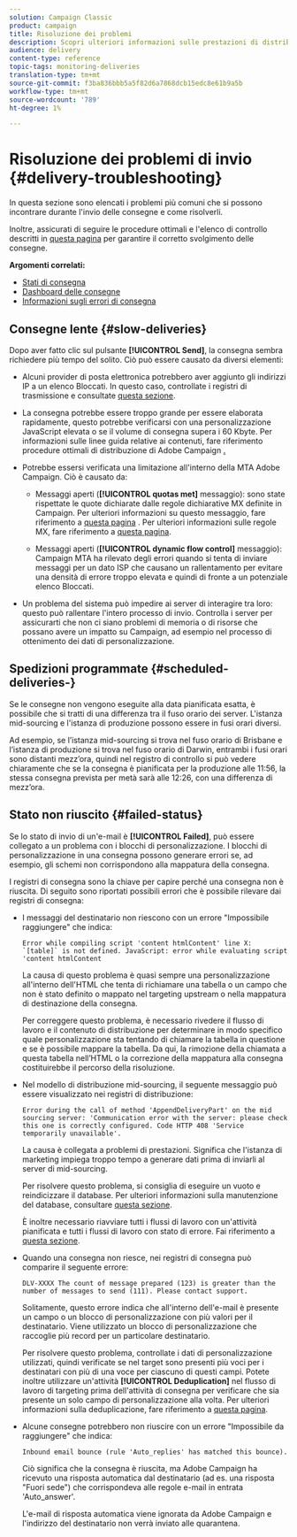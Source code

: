 ```yaml
---
solution: Campaign Classic
product: campaign
title: Risoluzione dei problemi
description: Scopri ulteriori informazioni sulle prestazioni di distribuzione e come risolvere i problemi relativi al monitoraggio delle consegne.
audience: delivery
content-type: reference
topic-tags: monitoring-deliveries
translation-type: tm+mt
source-git-commit: f3ba836bbb5a5f82d6a7868dcb15edc8e61b9a5b
workflow-type: tm+mt
source-wordcount: '789'
ht-degree: 1%

---
```



# Risoluzione dei problemi di invio {#delivery-troubleshooting}

In questa sezione sono elencati i problemi più comuni che si possono incontrare durante l&#39;invio delle consegne e come risolverli.

Inoltre, assicurati di seguire le procedure ottimali e l&#39;elenco di controllo descritti in [questa pagina](../../delivery/using/delivery-performances.md) per garantire il corretto svolgimento delle consegne.

**Argomenti correlati:**

* [Stati di consegna](../../delivery/using/delivery-statuses.md)
* [Dashboard delle consegne](../../delivery/using/delivery-dashboard.md)
* [Informazioni sugli errori di consegna](../../delivery/using/understanding-delivery-failures.md)

## Consegne lente {#slow-deliveries}

Dopo aver fatto clic sul pulsante **[!UICONTROL Send]**, la consegna sembra richiedere più tempo del solito. Ciò può essere causato da diversi elementi:

* Alcuni provider di posta elettronica potrebbero aver aggiunto gli indirizzi IP a un elenco Bloccati. In questo caso, controllate i registri di trasmissione e consultate [questa sezione](../../delivery/using/about-deliverability.md).

* La consegna potrebbe essere troppo grande per essere elaborata rapidamente, questo potrebbe verificarsi con una personalizzazione JavaScript elevata o se il volume di consegna supera i 60 Kbyte. Per informazioni sulle linee guida relative ai contenuti, fare riferimento  procedure ottimali di distribuzione di Adobe Campaign [.](../../delivery/using/delivery-best-practices.md)

* Potrebbe essersi verificata una limitazione all&#39;interno della  MTA Adobe Campaign. Ciò è causato da:

   * Messaggi aperti (**[!UICONTROL quotas met]** messaggio): sono state rispettate le quote dichiarate dalle regole dichiarative MX definite in Campaign. Per ulteriori informazioni su questo messaggio, fare riferimento a [questa pagina](../../delivery/using/deliverability-faq.md) . Per ulteriori informazioni sulle regole MX, fare riferimento a [questa pagina](../../delivery/using/technical-recommendations.md#mx-rules).

   * Messaggi aperti (**[!UICONTROL dynamic flow control]** messaggio): Campaign MTA ha rilevato degli errori quando si tenta di inviare messaggi per un dato ISP che causano un rallentamento per evitare una densità di errore troppo elevata e quindi di fronte a un potenziale elenco Bloccati.

* Un problema del sistema può impedire ai server di interagire tra loro: questo può rallentare l&#39;intero processo di invio. Controlla i server per assicurarti che non ci siano problemi di memoria o di risorse che possano avere un impatto su Campaign, ad esempio nel processo di ottenimento dei dati di personalizzazione.

## Spedizioni programmate {#scheduled-deliveries-}

Se le consegne non vengono eseguite alla data pianificata esatta, è possibile che si tratti di una differenza tra il fuso orario dei server. L&#39;istanza mid-sourcing e l&#39;istanza di produzione possono essere in fusi orari diversi.

Ad esempio, se l’istanza mid-sourcing si trova nel fuso orario di Brisbane e l’istanza di produzione si trova nel fuso orario di Darwin, entrambi i fusi orari sono distanti mezz’ora, quindi nel registro di controllo si può vedere chiaramente che se la consegna è pianificata per la produzione alle 11:56, la stessa consegna prevista per metà sarà alle 12:26, con una differenza di mezz’ora.

## Stato non riuscito {#failed-status}

Se lo stato di invio di un&#39;e-mail è **[!UICONTROL Failed]**, può essere collegato a un problema con i blocchi di personalizzazione. I blocchi di personalizzazione in una consegna possono generare errori se, ad esempio, gli schemi non corrispondono alla mappatura della consegna.

I registri di consegna sono la chiave per capire perché una consegna non è riuscita. Di seguito sono riportati possibili errori che è possibile rilevare dai registri di consegna:

* I messaggi del destinatario non riescono con un errore &quot;Impossibile raggiungere&quot; che indica:

   ```
   Error while compiling script 'content htmlContent' line X: `[table]` is not defined. JavaScript: error while evaluating script 'content htmlContent
   ```

   La causa di questo problema è quasi sempre una personalizzazione all&#39;interno dell&#39;HTML che tenta di richiamare una tabella o un campo che non è stato definito o mappato nel targeting upstream o nella mappatura di destinazione della consegna.

   Per correggere questo problema, è necessario rivedere il flusso di lavoro e il contenuto di distribuzione per determinare in modo specifico quale personalizzazione sta tentando di chiamare la tabella in questione e se è possibile mappare la tabella. Da qui, la rimozione della chiamata a questa tabella nell’HTML o la correzione della mappatura alla consegna costituirebbe il percorso della risoluzione.

* Nel modello di distribuzione mid-sourcing, il seguente messaggio può essere visualizzato nei registri di distribuzione:

   ```
   Error during the call of method 'AppendDeliveryPart' on the mid sourcing server: 'Communication error with the server: please check this one is correctly configured. Code HTTP 408 'Service temporarily unavailable'.
   ```

   La causa è collegata a problemi di prestazioni. Significa che l&#39;istanza di marketing impiega troppo tempo a generare dati prima di inviarli al server di mid-sourcing.

   Per risolvere questo problema, si consiglia di eseguire un vuoto e reindicizzare il database. Per ulteriori informazioni sulla manutenzione del database, consultare [questa sezione](../../production/using/recommendations.md).

   È inoltre necessario riavviare tutti i flussi di lavoro con un&#39;attività pianificata e tutti i flussi di lavoro con stato di errore. Fai riferimento a [questa sezione](../../workflow/using/scheduler.md).

* Quando una consegna non riesce, nei registri di consegna può comparire il seguente errore:

   ```
   DLV-XXXX The count of message prepared (123) is greater than the number of messages to send (111). Please contact support.
   ```

   Solitamente, questo errore indica che all&#39;interno dell&#39;e-mail è presente un campo o un blocco di personalizzazione con più valori per il destinatario. Viene utilizzato un blocco di personalizzazione che raccoglie più record per un particolare destinatario.

   Per risolvere questo problema, controllate i dati di personalizzazione utilizzati, quindi verificate se nel target sono presenti più voci per i destinatari con più di una voce per ciascuno di questi campi. Potete inoltre utilizzare un&#39;attività **[!UICONTROL Deduplication]** nel flusso di lavoro di targeting prima dell&#39;attività di consegna per verificare che sia presente un solo campo di personalizzazione alla volta. Per ulteriori informazioni sulla deduplicazione, fare riferimento a [questa pagina](../../workflow/using/deduplication.md).

* Alcune consegne potrebbero non riuscire con un errore &quot;Impossibile da raggiungere&quot; che indica:

   ```
   Inbound email bounce (rule 'Auto_replies' has matched this bounce).
   ```

   Ciò significa che la consegna è riuscita, ma  Adobe Campaign ha ricevuto una risposta automatica dal destinatario (ad es. una risposta &quot;Fuori sede&quot;) che corrispondeva alle regole e-mail in entrata &#39;Auto_answer&#39;.

   L&#39;e-mail di risposta automatica viene ignorata da  Adobe Campaign e l&#39;indirizzo del destinatario non verrà inviato alle quarantena.
